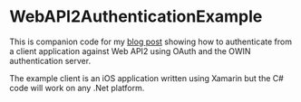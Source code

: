 WebAPI2AuthenticationExample
============================

This is companion code for my [blog post](http://www.azurefromthetrenches.com/?p=471) showing how to authenticate from a client application against Web API2 using OAuth and the OWIN authentication server.

The example client is an iOS application written using Xamarin but the C# code will work on any .Net platform.